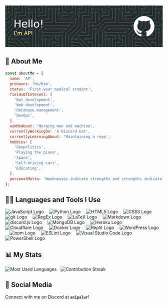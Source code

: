 <!-- markdownlint-disable first-line-heading -->

![GitHub Header Image](./ap-github-header-image.png)

## 🧔 About Me

```js
const aboutMe = {
  name: 'AP',
  pronouns: 'He/Him',
  status: 'First-year medical student',
  fieldsOfInterest: [
    'Bot development',
    'Web development',
    'Database management',
    'DevOps',
  ],
  askMeAbout: 'Merging man and machine',
  currentlyWorkingOn: 'A Discord bot',
  currentlyLearningAbout: 'Maintaining a repo',
  hobbies: [
    'Geopolitics',
    'Playing the piano',
    'Space',
    'Self-driving cars',
    'Educating',
  ],
  personalMotto: 'Weaknesses indicate strengths and strengths indicate weaknesses',
};
```

## 👨‍💻 Languages and Tools I Use

<img src="https://cdn.jsdelivr.net/gh/devicons/devicon/icons/javascript/javascript-original.svg" height="40" alt="JavaScript Logo" />
<img width="10" />
<img src="https://cdn.jsdelivr.net/gh/devicons/devicon/icons/python/python-original.svg" height="40" alt="Python Logo" />
<img width="10" />
<img src="https://cdn.jsdelivr.net/gh/devicons/devicon/icons/html5/html5-original.svg" height="40" alt="HTML5 Logo" />
<img width="10" />
<img src="https://cdn.jsdelivr.net/gh/devicons/devicon/icons/css3/css3-original.svg" height="40" alt="CSS3 Logo" />
<img width="10" />
<img src="https://cdn.jsdelivr.net/gh/devicons/devicon/icons/git/git-original.svg" height="40" alt="git Logo" />
<img width="10" />
<img src="https://skillicons.dev/icons?i=regex" height="40" alt="RegEx Logo" />
<img width="10" />
<img src="https://cdn.simpleicons.org/latex/008080" height="40" alt="LaTeX Logo" />
<img width="10" />
<img src="https://skillicons.dev/icons?i=md" height="40" alt="Markdown Logo" />
<img width="10" />
<img src="https://cdn.jsdelivr.net/gh/devicons/devicon/icons/discordjs/discordjs-plain.svg" height="40" alt="discord.js Logo" />
<img width="10" />
<img src="https://cdn.simpleicons.org/mongodb/47A248" height="40" alt="MongoDB Logo" />
<img width="10" />
<img src="https://cdn.jsdelivr.net/gh/devicons/devicon/icons/heroku/heroku-original.svg" height="40" alt="Heroku Logo" />
<img width="10" />
<img src="https://cdn.simpleicons.org/cloudflare/F38020" height="40" alt="Cloudflare Logo" />
<img width="10" />
<img src="https://cdn.simpleicons.org/docker/2496ED" height="40" alt="Docker Logo" />
<img width="10" />
<img src="https://cdn.simpleicons.org/replit/F26207" height="40" alt="Replit Logo" />
<img width="10" />
<img src="https://cdn.simpleicons.org/wordpress/21759B" height="40" alt="WordPress Logo" />
<img width="10" />
<img src="https://cdn.simpleicons.org/npm/CB3837" height="40" alt="npm Logo" />
<img width="10" />
<img src="https://cdn.jsdelivr.net/gh/devicons/devicon/icons/eslint/eslint-original.svg" height="40" alt="ESLint Logo" />
<img width="10" />
<img src="https://cdn.jsdelivr.net/gh/devicons/devicon/icons/vscode/vscode-original.svg" height="40" alt="Visual Studio Code Logo" />
<img width="10" />
<img src="https://cdn.simpleicons.org/powershell/5391FE" height="40" alt="PowerShell Logo" />

## 📊 My Stats

<img src="https://github-readme-stats.vercel.app/api/top-langs?username=anipalur&locale=en&hide_title=false&layout=compact&card_width=320&langs_count=6&theme=onedark&hide_border=false&order=2" height="150" alt="Most Used Languages" />
<img width="5" />
<img src="https://streak-stats.demolab.com?user=anipalur&locale=en&mode=weekly&theme=onedark&hide_border=false&border_radius=5&date_format=j M[ Y]&order=3" height="150" alt="Contribution Streak" />

## 💬 Social Media

Connect with me on Discord at **`anipalur`**!
